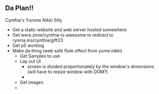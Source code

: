 ## Da Plan!!

Cynthia's Yumme Nikki Silly

- Get a static website and web server hosted somewhere
- Get were.zone/cynthia-is-awesome to redirect to ryoma.ms/cynthia/gift23
- Get p5 working
- Make da thing (web safe flute effect from yume nikki)
    - Get Samples to use 
    - Lay out UI
        - screen is divided proportionately by the window's dimensions (will have to resize window with DOM?)
        - 
    - Get images
    - 